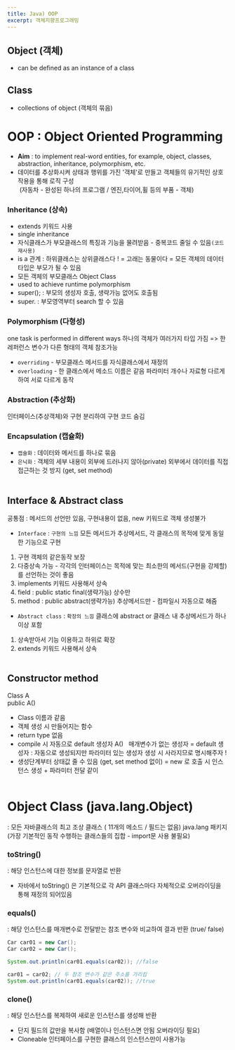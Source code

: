```yaml
---
title: Java) OOP
excerpt: 객체지향프로그래밍
---
```



## Object (객체)
- can be defined as an instance of a class <br/>

## Class
- collections of object (객체의 묶음) <br/>

# OOP : Object Oriented Programming
- **Aim** : to implement real-word entities, for example, object, classes, abstraction, inheritance, polymorphism, etc.
- 데이터를 추상화시켜 상태과 행위를 가진 '객체'로 만들고 객체들의 유기적인 상호작용을 통해 로직 구성  
&nbsp;(자동차 - 완성된 하나의 프로그램 / 엔진,타이어,휠 등의 부품 - 객체) 

### Inheritance (상속)
- extends 키워드 사용
- single inheritance
- 자식클래스가 부모클래스의 특징과 기능을 물려받음 - 중복코드 줄일 수 있음`(코드 재사용)`  
-  is a 관계 : 하위클래스는 상위클래스다 ! = 고래는 동물이다 = 모든 객체의 데이터타입은 부모가 될 수 있음
- 모든 객체의 부모클래스 Object Class
- used to achieve runtime polymorphism
- super(); : 부모의 생성자 호출, 생략가능 없어도 호출됨
- super. : 부모영역부터 search 할 수 있음

### Polymorphism (다형성)
one task is performed in different ways
하나의 객체가 여러가지 타입 가짐 => 한 레퍼런스 변수가 다른 형태의 객체 참조가능
- `overriding` - 부모클래스 메서드를 자식클래스에서 재정의  
- `overloading` - 한 클래스에서 메소드 이름은 같음 파라미터 개수나 자료형 다르게 하여 서로 다르게 동작

### Abstraction (추상화)
인터페이스(추상객체)와 구현 분리하여 구현 코드 숨김

### Encapsulation (캡슐화)
- `캡슐화` : 데이터와 메서드를 하나로 묶음
- `은닉화` : 객체의 세부 내용이 외부에 드러나지 않아(private) 외부에서 데이터를 직접 접근하는 것 방지 (get, set method)<br/><br/>

## Interface & Abstract class
공통점 : 메서드의 선언만 있음, 구현내용이 없음, new 키워드로 객체 생성불가
- `Interface` : `구현의 느낌` 모든 메서드가 추상메서드, 각 클래스의 목적에 맞게 동일한 기능으로 구현
1. 구현 객체의 같은동작 보장
2. 다중상속 가능 - 각각의 인터페이스는 목적에 맞는 최소한의 메서드(구현을 강제할)를 선언하는 것이 좋음
3. implements 키워드 사용해서 상속
4. field : public static final(생략가능) 상수만
5. method : public abstract(생략가능) 추상메서드만 - 컴파일시 자동으로 해줌
- `Abstract class` : `확장의 느낌` 클래스에 abstract or 클래스 내 추상메서드가 하나이상 포함  
1. 상속받아서 기능 이용하고 하위로 확장
2. extends 키워드 사용해서 상속 <br/><br/>

## Constructor method
Class A  
public A()
- Class 이름과 같음
- 객체 생성 시 만들어지는 함수
- return type 없음
- compile 시 자동으로 default 생성자 A()
&nbsp; 매개변수가 없는 생성자 = default 생성자 : 자동으로 생성되지만 파라미터 있는 생성자 생성 시 사라지므로 명시해주자 !
- 생성단계부터 상태값 줄 수 있음 (get, set method 없이) = new 로 호출 시 인스턴스 생성 + 파라미터 전달 같이 <br/><br/>

# Object Class (java.lang.Object)
 : 모든 자바클래스의 최고 조상 클래스 ( 11개의 메소드 / 필드는 없음)
 java.lang 패키지 (가장 기본적인 동작 수행하는 클래스들의 집합 - import문 사용 불필요) 
 
 ### toString()
 : 해당 인스턴스에 대한 정보를 문자열로 반환
 - 자바에서 toString() 은 기본적으로 각 API 클래스마다 자체적으로 오버라이딩을 통해 재정의 되어있음

### equals()
: 해당 인스턴스를 매개변수로 전달받는 참조 변수와 비교하여 결과 반환 (true/ false)  
```java
Car car01 = new Car();
Car car02 = new Car();

System.out.println(car01.equals(car02)); //false

car01 = car02; // 두 참조 변수가 같은 주소를 가리킴
System.out.println(car01.equals(car02)); //true
``` 

### clone()
: 해당 인스턴스를 복제하여 새로운 인스턴스를 생성해 반환
- 단지 필드의 값만을 복사함 (배열이나 인스턴스면 안됨 오버라이딩 필요)
- Cloneable 인터페이스를 구현한 클래스의 인스턴스만이 사용가능 <br/>
